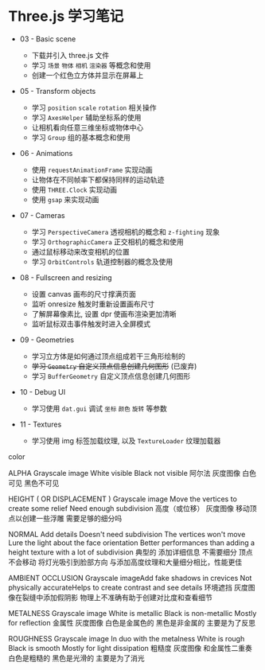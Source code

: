 
# Three.js 学习笔记

- 03 - Basic scene
  - 下载并引入 three.js 文件
  - 学习 `场景` `物体` `相机` `渲染器` 等概念和使用
  - 创建一个红色立方体并显示在屏幕上

- 05 - Transform objects
  - 学习 `position` `scale` `rotation` 相关操作
  - 学习 `AxesHelper` 辅助坐标系的使用
  - 让相机看向任意三维坐标或物体中心
  - 学习 `Group` 组的基本概念和使用

- 06 - Animations
  - 使用 `requestAnimationFrame` 实现动画
  - 让物体在不同帧率下都保持同样的运动轨迹
  - 使用 `THREE.Clock` 实现动画
  - 使用 `gsap` 来实现动画

- 07 - Cameras
  - 学习 `PerspectiveCamera` 透视相机的概念和 `z-fighting` 现象
  - 学习 `OrthographicCamera` 正交相机的概念和使用
  - 通过鼠标移动来改变相机的位置
  - 学习 `OrbitControls` 轨道控制器的概念及使用

- 08 - Fullscreen and resizing
  - 设置 canvas 画布的尺寸撑满页面
  - 监听 onresize 触发时重新设置画布尺寸
  - 了解屏幕像素比, 设置 dpr 使画布渲染更加清晰
  - 监听鼠标双击事件触发时进入全屏模式

- 09 - Geometries
  - 学习立方体是如何通过顶点组成若干三角形绘制的
  - ~~学习 `Geometry` 自定义顶点信息创建几何图形~~ (已废弃)
  - 学习 `BufferGeometry` 自定义顶点信息创建几何图形

- 10 - Debug UI
  - 学习使用 `dat.gui` 调试 `坐标` `颜色` `旋转` 等参数

- 11 - Textures
  - 学习使用 img 标签加载纹理, 以及 `TextureLoader` 纹理加载器

color

ALPHA
Grayscale image
White visible
Black not visible
阿尔法
灰度图像
白色可见
黑色不可见

HEIGHT ( OR DISPLACEMENT )
Grayscale image
Move the vertices to create some relief
Need enough subdivision
高度（或位移）
灰度图像
移动顶点以创建一些浮雕
需要足够的细分吗

NORMAL
Add details
Doesn't need subdivision
The vertices won't move
Lure the light about the face orientation
Better performances than adding a height texture with a lot of subdivision
典型的
添加详细信息
不需要细分
顶点不会移动
将灯光吸引到脸部方向
与添加高度纹理和大量细分相比，性能更佳

AMBIENT OCCLUSION
Grayscale imageAdd fake shadows in crevices
Not physically accurateHelps to create contrast and see details
环境遮挡
灰度图像在裂缝中添加假阴影
物理上不准确有助于创建对比度和查看细节

METALNESS
Grayscale image
White is metallic
Black is non-metallic
Mostly for reflection
金属性
灰度图像
白色是金属色的
黑色是非金属的
主要是为了反思

ROUGHNESS
Grayscale image
In duo with the metalness
White is rough
Black is smooth
Mostly for light dissipation
粗糙度
灰度图像
和金属性二重奏
白色是粗糙的
黑色是光滑的
主要是为了消光

